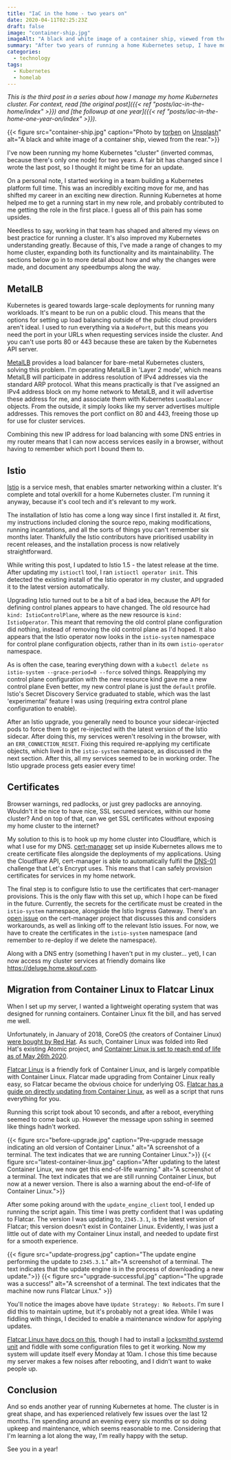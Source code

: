 ```yaml
---
title: "IaC in the home - two years on"
date: 2020-04-11T02:25:23Z
draft: false
image: "container-ship.jpg"
imageAlt: "A black and white image of a container ship, viewed from the rear"
summary: "After two years of running a home Kubernetes setup, I have more thoughts and lessons about how to run a home cluster."
categories:
  - technology
tags:
  - Kubernetes
  - homelab
---
```


_This is the third post in a series about how I manage my home Kubernetes cluster.
For context, read [the original post]({{< ref "posts/iac-in-the-home/index" >}}) and [the followup at one year]({{< ref "posts/iac-in-the-home-one-year-on/index" >}})._

{{< figure src="container-ship.jpg" caption="Photo by [torben](https://unsplash.com/@runfilm) on [Unsplash](https://unsplash.com)" alt="A black and white image of a container ship, viewed from the rear.">}}

I've now been running my home Kubernetes "cluster" (inverted commas, because there's only one node) for two years.
A fair bit has changed since I wrote the last post, so I thought it might be time for an update.

On a personal note, I started working in a team building a Kubernetes platform full time.
This was an incredibly exciting move for me, and has shifted my career in an exciting new direction.
Running Kubernetes at home helped me to get a running start in my new role, and probably contributed to me getting the role in the first place.
I guess all of this pain has some upsides.

Needless to say, working in that team has shaped and altered my views on best practice for running a cluster.
It's also improved my Kubernetes understanding greatly.
Because of this, I've made a range of changes to my home cluster, expanding both its functionality and its maintainability.
The sections below go in to more detail about how and why the changes were made, and document any speedbumps along the way.

## MetalLB

Kubernetes is geared towards large-scale deployments for running many workloads.
It's meant to be run on a public cloud.
This means that the options for setting up load balancing outside of the public cloud providers aren't ideal.
I used to run everything via a `NodePort`, but this means you need the port in your URLs when requesting services inside the cluster.
And you can't use ports 80 or 443 because these are taken by the Kubernetes API server.

[MetalLB](https://metallb.universe.tf/) provides a load balancer for bare-metal Kubernetes clusters, solving this problem.
I'm operating MetalLB in 'Layer 2 mode', which means MetalLB will participate in address resolution of IPv4 addresses via the standard ARP protocol.
What this means practically is that I've assigned an IPv4 address block on my home network to MetalLB, and it will advertise these address for me, and associate them with Kubernetes `LoadBalancer` objects.
From the outside, it simply looks like my server advertises multiple addresses.
This removes the port conflict on 80 and 443, freeing those up for use for cluster services.

Combining this new IP address for load balancing with some DNS entries in my router means that I can now access services easily in a browser, without having to remember which port I bound them to.

## Istio

[Istio](https://istio.io/) is a service mesh, that enables smarter networking within a cluster.
It's complete and total overkill for a home Kubernetes cluster.
I'm running it anyway, because it's cool tech and it's relevant to my work.

The installation of Istio has come a long way since I first installed it.
At first, my instructions included cloning the source repo, making modifications, running incantations, and all the sorts of things you can't remember six months later.
Thankfully the Istio contributors have prioritised usability in recent releases, and the installation process is now relatively straightforward.

While writing this post, I updated to Istio 1.5 - the latest release at the time.
After updating my `istioctl` tool, I ran `istioctl operator init`.
This detected the existing install of the Istio operator in my cluster, and upgraded it to the latest version automatically.

Upgrading Istio turned out to be a bit of a bad idea, because the API for defining control planes appears to have changed.
The old resource had `kind: IstioControlPlane`, where as the new resource is `kind: IstioOperator`.
This meant that removing the old control plane configuration did nothing, instead of removing the old control plane as I'd hoped.
It also appears that the Istio operator now looks in the `istio-system` namespace for control plane configuration objects, rather than in its own `istio-operator` namespace.

As is often the case, tearing everything down with a `kubectl delete ns istio-system --grace-period=0 --force` solved things.
Reapplying my control plane configuration with the new resource kind gave me a new control plane
Even better, my new control plane is just the `default` profile.
Istio's Secret Discovery Service graduated to stable, which was the last 'experimental' feature I was using (requiring extra control plane configuration to enable).

After an Istio upgrade, you generally need to bounce your sidecar-injected pods to force them to get re-injected with the latest version of the Istio sidecar.
After doing this, my services weren't resolving in the browser, with an `ERR_CONNECTION_RESET`.
Fixing this required re-applying my certificate objects, which lived in the `istio-system` namespace, as discussed in the next section.
After this, all my services seemed to be in working order.
The Istio upgrade process gets easier every time!

## Certificates

Browser warnings, red padlocks, or just grey padlocks are annoying.
Wouldn't it be nice to have nice, SSL secured services, within our home cluster?
And on top of that, can we get SSL certificates without exposing my home cluster to the internet?

My solution to this is to hook up my home cluster into Cloudflare, which is what I use for my DNS.
[cert-manager](https://github.com/jetstack/cert-manager) set up inside Kubernetes allows me to create certificate files alongside the deployments of my applications.
Using the Cloudflare API, cert-manager is able to automatically fulfil the [DNS-01](https://letsencrypt.org/docs/challenge-types/#dns-01-challenge) challenge that Let's Encrypt uses.
This means that I can safely provision certificates for services in my home network.

The final step is to configure Istio to use the certificates that cert-manager provisions.
This is the only flaw with this set up, which I hope can be fixed in the future.
Currently, the secrets for the certificate must be created in the `istio-system` namespace, alongside the Istio Ingress Gateway.
There's an [open issue](https://github.com/jetstack/cert-manager/issues/2522) on the cert-manager project that discusses this and considers workarounds, as well as linking off to the relevant Istio issues.
For now, we have to create the certificates in the `istio-system` namespace (and remember to re-deploy if we delete the namespace).

Along with a DNS entry (something I haven't put in my cluster... yet), I can now access my cluster services at friendly domains like https://deluge.home.skouf.com.

## Migration from Container Linux to Flatcar Linux

When I set up my server, I wanted a lightweight operating system that was designed for running containers.
Container Linux fit the bill, and has served me well.

Unfortunately, in January of 2018, CoreOS (the creators of Container Linux) [were bought by Red Hat](https://www.cnbc.com/2018/01/30/red-hat-buys-coreos-for-250-mililon.html).
As such, Container Linux was folded into Red Hat's existing Atomic project, and [Container Linux is set to reach end of life as of May 26th 2020](https://coreos.com/os/eol/).

[Flatcar Linux](https://www.flatcar-linux.org/) is a friendly fork of Container Linux, and is largely compatible with Container Linux.
Flatcar made upgrading from Container Linux really easy, so Flatcar became the obvious choice for underlying OS.
[Flatcar has a guide on directly updating from Container Linux](https://docs.flatcar-linux.org/os/update-from-container-linux/), as well as a script that runs everything for you.

Running this script took about 10 seconds, and after a reboot, everything seemed to come back up.
However the message upon sshing in seemed like things hadn't worked.

{{< figure src="before-upgrade.jpg" caption="Pre-upgrade message indicating an old version of Container Linux." alt="A screenshot of a terminal. The text indicates that we are running Container Linux.">}}
{{< figure src="latest-container-linux.jpg" caption="After updating to the latest Container Linux, we now get this end-of-life warning." alt="A screenshot of a terminal. The text indicates that we are still running Container Linux, but now at a newer version. There is also a warning about the end-of-life of Container Linux.">}}

After some poking around with the `update_engine_client` tool, I ended up running the script again.
This time I was pretty confident that I was updating to Flatcar.
The version I was updating to, `2345.3.1`, is the latest version of Flatcar; this version doesn't exist in Container Linux.
Evidently, I was just a little out of date with my Container Linux install, and needed to update first for a smooth experience.

{{< figure src="update-progress.jpg" caption="The update engine performing the update to `2345.3.1`." alt="A screenshot of a terminal. The text indicates that the update engine is in the process of downloading a new update.">}}
{{< figure src="upgrade-successful.jpg" caption="The upgrade was a success!" alt="A screenshot of a terminal. The text indicates that the machine now runs Flatcar Linux." >}}

You'll notice the images above have `Update Strategy: No Reboots`.
I'm sure I did this to maintain uptime, but it's probably not a great idea.
While I was fiddling with things, I decided to enable a maintenance window for applying updates.

[Flatcar Linux have docs on this](https://docs.flatcar-linux.org/os/update-strategies/#auto-updates-with-a-maintenance-window), though I had to install a [locksmithd systemd unit](https://github.com/flatcar-linux/locksmith/blob/flatcar-master/systemd/locksmithd.service) and fiddle with some configuration files to get it working.
Now my system will update itself every Monday at 10am.
I chose this time because my server makes a few noises after rebooting, and I didn't want to wake people up.

## Conclusion

And so ends another year of running Kubernetes at home.
The cluster is in great shape, and has experienced relatively few issues over the last 12 months.
I'm spending around an evening every six months or so doing upkeep and maintenance, which seems reasonable to me.
Considering that I'm learning a lot along the way, I'm really happy with the setup.

See you in a year!
